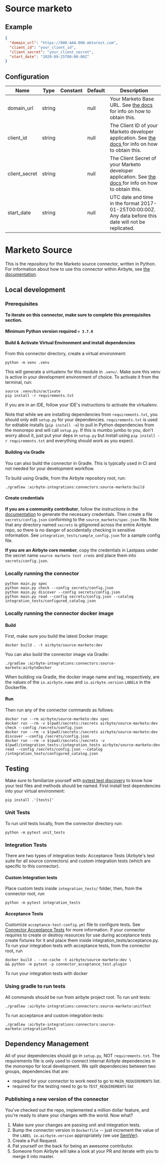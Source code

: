 # Source marketo

## Example
```json
{
  "domain_url": "https://000-AAA-000.mktorest.com",
  "client_id": "your_client_id",
  "client_secret": "your_client_secret",
  "start_date": "2020-09-25T00:00:00Z"
}
```

## Configuration
| Name | Type | Constant | Default | Description |
| --- | --- | --- | --- | --- |
|domain_url|string||null|Your Marketo Base URL. See <a href="https://docs.airbyte.com/integrations/sources/marketo"> the docs </a> for info on how to obtain this.|
|client_id|string||null|The Client ID of your Marketo developer application. See <a href="https://docs.airbyte.com/integrations/sources/marketo"> the docs </a> for info on how to obtain this.|
|client_secret|string||null|The Client Secret of your Marketo developer application. See <a href="https://docs.airbyte.com/integrations/sources/marketo"> the docs </a> for info on how to obtain this.|
|start_date|string||null|UTC date and time in the format 2017-01-25T00:00:00Z. Any data before this date will not be replicated.|

# Marketo Source

This is the repository for the Marketo source connector, written in Python.
For information about how to use this connector within Airbyte, see [the documentation](https://docs.airbyte.io/integrations/sources/marketo).

## Local development

### Prerequisites
**To iterate on this connector, make sure to complete this prerequisites section.**

#### Minimum Python version required `= 3.7.0`

#### Build & Activate Virtual Environment and install dependencies
From this connector directory, create a virtual environment:
```
python -m venv .venv
```

This will generate a virtualenv for this module in `.venv/`. Make sure this venv is active in your
development environment of choice. To activate it from the terminal, run:
```
source .venv/bin/activate
pip install -r requirements.txt
```
If you are in an IDE, follow your IDE's instructions to activate the virtualenv.

Note that while we are installing dependencies from `requirements.txt`, you should only edit `setup.py` for your dependencies. `requirements.txt` is
used for editable installs (`pip install -e`) to pull in Python dependencies from the monorepo and will call `setup.py`.
If this is mumbo jumbo to you, don't worry about it, just put your deps in `setup.py` but install using `pip install -r requirements.txt` and everything
should work as you expect.

#### Building via Gradle
You can also build the connector in Gradle. This is typically used in CI and not needed for your development workflow.

To build using Gradle, from the Airbyte repository root, run:
```
./gradlew :airbyte-integrations:connectors:source-marketo:build
```

#### Create credentials
**If you are a community contributor**, follow the instructions in the [documentation](https://docs.airbyte.io/integrations/sources/marketo)
to generate the necessary credentials. Then create a file `secrets/config.json` conforming to the `source_marketo/spec.json` file.
Note that any directory named `secrets` is gitignored across the entire Airbyte repo, so there is no danger of accidentally checking in sensitive information.
See `integration_tests/sample_config.json` for a sample config file.

**If you are an Airbyte core member**, copy the credentials in Lastpass under the secret name `source marketo test creds`
and place them into `secrets/config.json`.

### Locally running the connector
```
python main.py spec
python main.py check --config secrets/config.json
python main.py discover --config secrets/config.json
python main.py read --config secrets/config.json --catalog integration_tests/configured_catalog.json
```

### Locally running the connector docker image

#### Build
First, make sure you build the latest Docker image:
```
docker build . -t airbyte/source-marketo:dev
```

You can also build the connector image via Gradle:
```
./gradlew :airbyte-integrations:connectors:source-marketo:airbyteDocker
```
When building via Gradle, the docker image name and tag, respectively, are the values of the `io.airbyte.name` and `io.airbyte.version` `LABEL`s in
the Dockerfile.

#### Run
Then run any of the connector commands as follows:
```
docker run --rm airbyte/source-marketo:dev spec
docker run --rm -v $(pwd)/secrets:/secrets airbyte/source-marketo:dev check --config /secrets/config.json
docker run --rm -v $(pwd)/secrets:/secrets airbyte/source-marketo:dev discover --config /secrets/config.json
docker run --rm -v $(pwd)/secrets:/secrets -v $(pwd)/integration_tests:/integration_tests airbyte/source-marketo:dev read --config /secrets/config.json --catalog /integration_tests/configured_catalog.json
```
## Testing
Make sure to familiarize yourself with [pytest test discovery](https://docs.pytest.org/en/latest/goodpractices.html#test-discovery) to know how your test files and methods should be named.
First install test dependencies into your virtual environment:
```
pip install .'[tests]'
```
### Unit Tests
To run unit tests locally, from the connector directory run:
```
python -m pytest unit_tests
```

### Integration Tests
There are two types of integration tests: Acceptance Tests (Airbyte's test suite for all source connectors) and custom integration tests (which are specific to this connector).
#### Custom Integration tests
Place custom tests inside `integration_tests/` folder, then, from the connector root, run
```
python -m pytest integration_tests
```
#### Acceptance Tests
Customize `acceptance-test-config.yml` file to configure tests. See [Connector Acceptance Tests](https://docs.airbyte.io/connector-development/testing-connectors/connector-acceptance-tests-reference) for more information.
If your connector requires to create or destroy resources for use during acceptance tests create fixtures for it and place them inside integration_tests/acceptance.py.
To run your integration tests with acceptance tests, from the connector root, run
```
docker build . --no-cache -t airbyte/source-marketo:dev \
&& python -m pytest -p connector_acceptance_test.plugin
```
To run your integration tests with docker

### Using gradle to run tests
All commands should be run from airbyte project root.
To run unit tests:
```
./gradlew :airbyte-integrations:connectors:source-marketo:unitTest
```
To run acceptance and custom integration tests:
```
./gradlew :airbyte-integrations:connectors:source-marketo:integrationTest
```

## Dependency Management
All of your dependencies should go in `setup.py`, NOT `requirements.txt`. The requirements file is only used to connect internal Airbyte dependencies in the monorepo for local development.
We split dependencies between two groups, dependencies that are:
* required for your connector to work need to go to `MAIN_REQUIREMENTS` list.
* required for the testing need to go to `TEST_REQUIREMENTS` list

### Publishing a new version of the connector
You've checked out the repo, implemented a million dollar feature, and you're ready to share your changes with the world. Now what?
1. Make sure your changes are passing unit and integration tests.
1. Bump the connector version in `Dockerfile` -- just increment the value of the `LABEL io.airbyte.version` appropriately (we use [SemVer](https://semver.org/)).
1. Create a Pull Request.
1. Pat yourself on the back for being an awesome contributor.
1. Someone from Airbyte will take a look at your PR and iterate with you to merge it into master.
